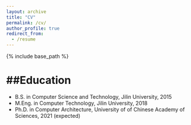 ```yaml
---
layout: archive
title: "CV"
permalink: /cv/
author_profile: true
redirect_from:
  - /resume
---
```


{% include base_path %}

##Education
======
* B.S. in Computer Science and Technology, Jilin University, 2015
* M.Eng. in Computer Technology, Jilin University, 2018
* Ph.D. in Computer Architecture, University of of Chinese Academy of Sciences, 2021 (expected)
